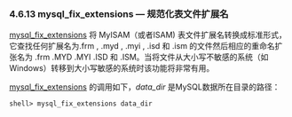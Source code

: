 ### 4.6.13 mysql\_fix\_extensions — 规范化表文件扩展名

[mysql\_fix\_extensions](#) 将 MyISAM（或者ISAM) 表文件扩展名转换成标准形式，它查找任何扩展名为.frm , .myd , .myi , .isd 和 .ism 的文件然后相应的重命名扩张名为 .frm .MYD .MYI .ISD 和 .ISM。当将文件从大小写不敏感的系统（如Windows）转移到大小写敏感的系统时该功能将非常有用。

[mysql\_fix\_extensions](#) 的调用如下，*data_dir* 是MySQL数据所在目录的路径：

```shell
shell> mysql_fix_extensions data_dir
```
